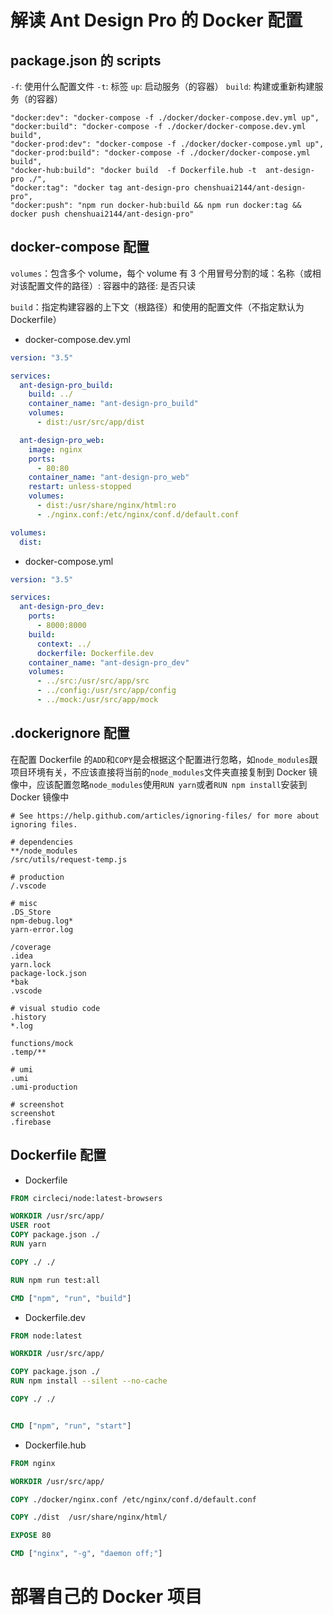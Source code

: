 # 解读 Ant Design Pro 的 Docker 配置

## package.json 的 scripts

`-f`: 使用什么配置文件
`-t`: 标签
`up`: 启动服务（的容器）
`build`: 构建或重新构建服务（的容器）

```text
"docker:dev": "docker-compose -f ./docker/docker-compose.dev.yml up",
"docker:build": "docker-compose -f ./docker/docker-compose.dev.yml build",
"docker-prod:dev": "docker-compose -f ./docker/docker-compose.yml up",
"docker-prod:build": "docker-compose -f ./docker/docker-compose.yml build",
"docker-hub:build": "docker build  -f Dockerfile.hub -t  ant-design-pro ./",
"docker:tag": "docker tag ant-design-pro chenshuai2144/ant-design-pro",
"docker:push": "npm run docker-hub:build && npm run docker:tag && docker push chenshuai2144/ant-design-pro"
```

## docker-compose 配置

`volumes`：包含多个 volume，每个 volume 有 3 个用冒号分割的域：名称（或相对该配置文件的路径）: 容器中的路径: 是否只读

`build`：指定构建容器的上下文（根路径）和使用的配置文件（不指定默认为 Dockerfile）

-   docker-compose.dev.yml

```yaml
version: "3.5"

services:
  ant-design-pro_build:
    build: ../
    container_name: "ant-design-pro_build"
    volumes:
      - dist:/usr/src/app/dist

  ant-design-pro_web:
    image: nginx
    ports:
      - 80:80
    container_name: "ant-design-pro_web"
    restart: unless-stopped
    volumes:
      - dist:/usr/share/nginx/html:ro
      - ./nginx.conf:/etc/nginx/conf.d/default.conf

volumes:
  dist:
```

-   docker-compose.yml

```yaml
version: "3.5"

services:
  ant-design-pro_dev:
    ports:
      - 8000:8000
    build:
      context: ../
      dockerfile: Dockerfile.dev
    container_name: "ant-design-pro_dev"
    volumes:
      - ../src:/usr/src/app/src
      - ../config:/usr/src/app/config
      - ../mock:/usr/src/app/mock
```

## .dockerignore 配置

在配置 Dockerfile 的`ADD`和`COPY`是会根据这个配置进行忽略，如`node_modules`跟项目环境有关，不应该直接将当前的`node_modules`文件夹直接复制到 Docker 镜像中，应该配置忽略`node_modules`使用`RUN yarn`或者`RUN npm install`安装到 Docker 镜像中

```text
# See https://help.github.com/articles/ignoring-files/ for more about ignoring files.

# dependencies
**/node_modules
/src/utils/request-temp.js

# production
/.vscode

# misc
.DS_Store
npm-debug.log*
yarn-error.log

/coverage
.idea
yarn.lock
package-lock.json
*bak
.vscode

# visual studio code
.history
*.log

functions/mock
.temp/**

# umi
.umi
.umi-production

# screenshot
screenshot
.firebase
```

## Dockerfile 配置

-   Dockerfile

```dockerfile
FROM circleci/node:latest-browsers

WORKDIR /usr/src/app/
USER root
COPY package.json ./
RUN yarn

COPY ./ ./

RUN npm run test:all

CMD ["npm", "run", "build"]
```

-   Dockerfile.dev

```dockerfile
FROM node:latest

WORKDIR /usr/src/app/

COPY package.json ./
RUN npm install --silent --no-cache

COPY ./ ./


CMD ["npm", "run", "start"]
```

-   Dockerfile.hub

```dockerfile
FROM nginx

WORKDIR /usr/src/app/

COPY ./docker/nginx.conf /etc/nginx/conf.d/default.conf

COPY ./dist  /usr/share/nginx/html/

EXPOSE 80

CMD ["nginx", "-g", "daemon off;"]
```

# 部署自己的 Docker 项目
